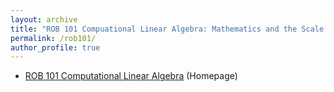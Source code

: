 ```yaml
---
layout: archive
title: "ROB 101 Compuational Linear Algebra: Mathematics and the Scale of Life"
permalink: /rob101/
author_profile: true
---
```

* [ROB 101 Computational Linear Algebra](https://robotics.umich.edu/academic-program/course-offerings/rob101/) (Homepage)